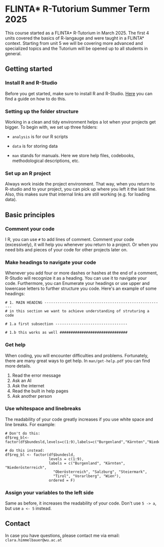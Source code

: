 # FLINTA\* R-Tutorium Summer Term 2025

This course started as a FLINTA\* R-Tutorium in March 2025. The first 4 units covered the basics of R-langauge and were taught in a FLINTA\* context. Starting from unit 5 we will be covering more advanced and specialized topics and the Tutorium will be opened up to all students in general.

## Getting started

### Install R and R-Studio

Before you get started, make sure to install R and R-Studio. [Here](https://www.stat.colostate.edu/~jah/talks_public_html/isec2020/installRStudio.html) you can find a guide on how to do this.

### Setting up the folder structure

Working in a clean and tidy environment helps a lot when your projects get bigger. To begin with, we set up three folders:

-   `analysis` is for our R scripts

-   `data` is for storing data

-   `man` stands for manuals. Here we store help files, codebooks, methodological descriptions, etc.

### Set up an R project

Always work inside the project environment. That way, when you return to R-studio and to your project, you can pick up where you left it the last time. Also, this makes sure that internal links are still working (e.g. for loading data).

## Basic principles

### Comment your code

I R, you can use `#` to add lines of comment. Comment your code (excessively), it will help you whenever you return to a project. Or when you need bits and pieces of your code for other projects later on.

### Make headings to navigate your code

Whenever you add four or more dashes or hashes at the end of a comment, R-Studio will recognize it as a heading. You can use it to navigate your code. Furthermore, you can Enumerate your headings or use upper and lowercase letters to further structure you code. Here's an example of some headings:

```         
# 1. MAIN HEADING -------------------------------------------------------
# in this section we want to achieve understanding of struturing a code

# 1.a first subsection ---------------------------------

# 1.b this works as well ###############################
```

### Get help

When coding, you will encounter difficulties and problems. Fortunately, there are many great ways to get help. In `man/get-help.pdf` you can find more details.

1.  Read the error message
2.  Ask an AI
3.  Ask the internet
4.  Read the built in help pages
5.  Ask another person

### Use whitespace and linebreaks

The readability of your code greatly increases if you use white space and line breaks. For example:

```         
# Don't do this:
df$reg_bl<-factor(df$bundesld,levels=c(1:9),labels=c("Burgenland","Kärnten","Niederösterreich","Oberösterreich","Salzburg","Steiermark","Tirol","Vorarlberg","Wien"),ordered=F)

# do this instead:
df$reg_bl <- factor(df$bundesld,
                    levels = c(1:9),
                    labels = c("Burgenland", "Kärnten", "Niederösterreich",
                      "Oberösterreich", "Salzburg", "Steiermark",
                      "Tirol", "Vorarlberg", "Wien"),
                    ordered = F)
```

### Assign your variables to the left side

Same as before, it increases the readability of your code. Don't use `5 -> a`, but use `a <- 5` instead.

## Contact

In case you have questions, please contact me via email: `clara.himmelbauer@wu.ac.at`
